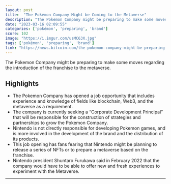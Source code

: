 ```yaml
---
layout: post
title:  "The Pokémon Company Might be Coming to the Metaverse"
description: "The Pokemon Company might be preparing to make some moves regarding the introduction of the franchise to the metaverse."
date: "2023-03-16 02:09:55"
categories: ['pokémon', 'preparing', 'brand']
score: 102
image: "https://i.imgur.com/usMC63X.jpg"
tags: ['pokémon', 'preparing', 'brand']
link: "https://news.bitcoin.com/the-pokemon-company-might-be-preparing-to-make-moves-in-the-metaverse/"
---
```


The Pokemon Company might be preparing to make some moves regarding the introduction of the franchise to the metaverse.

## Highlights

- The Pokemon Company has opened a job opportunity that includes experience and knowledge of fields like blockchain, Web3, and the metaverse as a requirement.
- The company is currently seeking a “Corporate Development Principal” that will be responsible for the construction of strategies and partnerships to grow the Pokemon Company.
- Nintendo is not directly responsible for developing Pokemon games, and is more involved in the development of the brand and the distribution of its products.
- This job opening has fans fearing that Nintendo might be planning to release a series of NFTs or to prepare a metaverse based on the franchise.
- Nintendo president Shuntaro Furukawa said in February 2022 that the company would have to be able to offer new and fresh experiences to experiment with the Metaverse.

---
